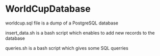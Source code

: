 # WorldCupDatabase

worldcup.sql file is a dump of a PostgreSQL database

insert_data.sh is a bash script which enables to add new records to the database

queries.sh is a bash script which gives some SQL querries
